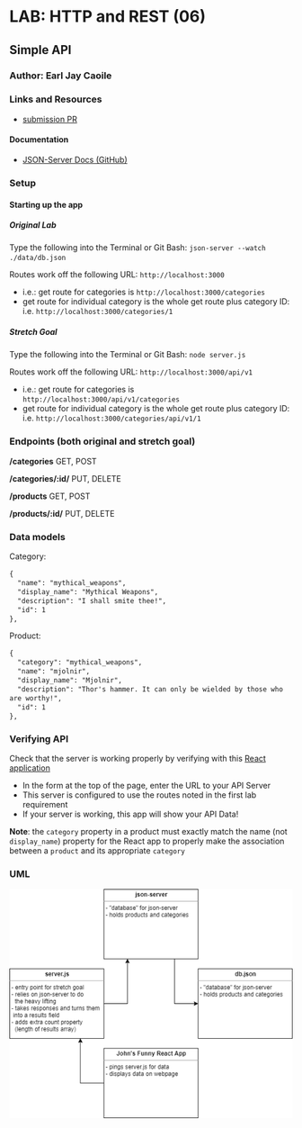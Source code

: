 # LAB: HTTP and REST (06)

## Simple API

### Author: Earl Jay Caoile

### Links and Resources

- [submission PR](https://github.com/earljay-caoile-401-advanced-javascript/simple-api/pull/1)

#### Documentation

- [JSON-Server Docs (GitHub)](https://github.com/typicode/json-server)

### Setup

#### Starting up the app

##### Original Lab

Type the following into the Terminal or Git Bash: `json-server --watch ./data/db.json`

Routes work off the following URL: `http://localhost:3000`

- i.e.: get route for categories is `http://localhost:3000/categories`
- get route for individual category is the whole get route plus category ID: i.e. `http://localhost:3000/categories/1`

##### Stretch Goal

Type the following into the Terminal or Git Bash: `node server.js`

Routes work off the following URL: `http://localhost:3000/api/v1`

- i.e.: get route for categories is `http://localhost:3000/api/v1/categories`
- get route for individual category is the whole get route plus category ID: i.e. `http://localhost:3000/categories/api/v1/1`

### Endpoints (both original and stretch goal)

**/categories** GET, POST

**/categories/:id/** PUT, DELETE

**/products** GET, POST

**/products/:id/** PUT, DELETE

### Data models

Category:

```
{
  "name": "mythical_weapons",
  "display_name": "Mythical Weapons",
  "description": "I shall smite thee!",
  "id": 1
},
```

Product:

```
{
  "category": "mythical_weapons",
  "name": "mjolnir",
  "display_name": "Mjolnir",
  "description": "Thor's hammer. It can only be wielded by those who are worthy!",
  "id": 1
},
```

### Verifying API

Check that the server is working properly by verifying with this [React application](https://w638oyk7o8.csb.app/)

- In the form at the top of the page, enter the URL to your API Server
- This server is configured to use the routes noted in the first lab requirement
- If your server is working, this app will show your API Data!

**Note**: the `category` property in a product must exactly match the name (not `display_name`) property for the React app to properly make the association between a `product` and its appropriate `category`

### UML

![UML Image](lab-06-uml.png "uml diagram")
